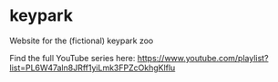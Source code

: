 # keypark
Website for the (fictional) keypark zoo

Find the full YouTube series here: 
https://www.youtube.com/playlist?list=PL6W47aln8JRff1yiLmk3FPZcOkhgKlflu
